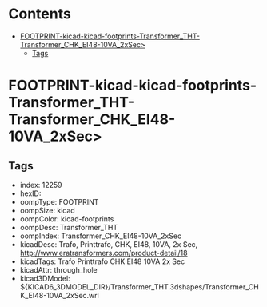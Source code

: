 



Contents
========

* [FOOTPRINT-kicad-kicad-footprints-Transformer_THT-Transformer_CHK_EI48-10VA_2xSec>](#footprint-kicad-kicad-footprints-transformer_tht-transformer_chk_ei48-10va_2xsec)
	* [Tags](#tags)

# FOOTPRINT-kicad-kicad-footprints-Transformer_THT-Transformer_CHK_EI48-10VA_2xSec>

## Tags

- index: 12259
- hexID: 
- oompType: FOOTPRINT
- oompSize: kicad
- oompColor: kicad-footprints
- oompDesc: Transformer_THT
- oompIndex: Transformer_CHK_EI48-10VA_2xSec
- kicadDesc: Trafo, Printtrafo, CHK, EI48, 10VA, 2x Sec, http://www.eratransformers.com/product-detail/18
- kicadTags: Trafo Printtrafo CHK EI48 10VA 2x Sec
- kicadAttr: through_hole
- kicad3DModel: ${KICAD6_3DMODEL_DIR}/Transformer_THT.3dshapes/Transformer_CHK_EI48-10VA_2xSec.wrl

